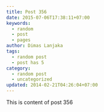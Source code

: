```yaml
---
title: Post 356
date: 2015-07-06T17:38:11+07:00
keywords:
  - random
  - post
  - pages
author: Dimas Lanjaka
tags:
  - random post
  - post has 5
category:
  - random post
  - uncategorized
updated: 2014-02-21T04:26:04+07:00
---
```

This is content of post 356